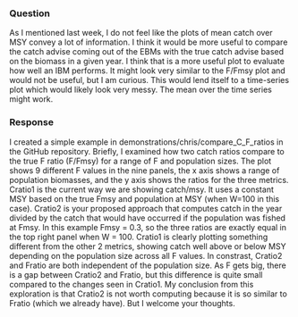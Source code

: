### Question

As I mentioned last week, I do not feel like the plots of mean catch over MSY convey a lot of information.  I think it would be more useful to compare the catch advise coming out of the EBMs with the true catch advise based on the biomass in a given year.  I think that is a more useful plot to evaluate how well an IBM performs.  It might look very similar to the F/Fmsy plot and would not be useful, but I am curious.  This would lend itself to a time-series plot which would likely look very messy.  The mean over the time series might work.

### Response

I created a simple example in demonstrations/chris/compare_C_F_ratios in the GitHub repository. Briefly, I examined how two catch ratios compare to the true F ratio (F/Fmsy) for a range of F and population sizes. The plot shows 9 different F values in the nine panels, the x axis shows a range of population biomasses, and the y axis shows the ratios for the three metrics. Cratio1 is the current way we are showing catch/msy. It uses a constant MSY based on the true Fmsy and population at MSY (when W=100 in this case). Cratio2 is your proposed approach that computes catch in the year divided by the catch that would have occurred if the population was fished at Fmsy. In this example Fmsy = 0.3, so the three ratios are exactly equal in the top right panel when W = 100. Cratio1 is clearly plotting something different from the other 2 metrics, showing catch well above or below MSY depending on the population size across all F values. In constrast, Cratio2 and Fratio are both independent of the population size. As F gets big, there is a gap between Cratio2 and Fratio, but this difference is quite small compared to the changes seen in Cratio1. My conclusion from this exploration is that Cratio2 is not worth computing because it is so similar to Fratio (which we already have). But I welcome your thoughts.
